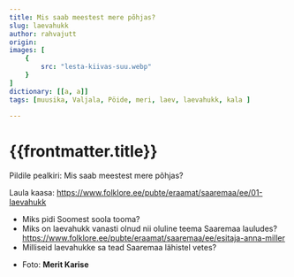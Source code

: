 ```yaml
---
title: Mis saab meestest mere põhjas?
slug: laevahukk
author: rahvajutt
origin:  
images: [
    {
        src: "lesta-kiivas-suu.webp"
    }
]
dictionary: [[a, a]]
tags: [muusika, Valjala, Pöide, meri, laev, laevahukk, kala ]

---
```



<h1 class="story-h1">
    {{frontmatter.title}}
</h1>

Pildile pealkiri: Mis saab meestest mere põhjas?

Laula kaasa: https://www.folklore.ee/pubte/eraamat/saaremaa/ee/01-laevahukk


<!-- <story-author :author="frontmatter.author" :origin="frontmatter.origin" /> -->
<!-- <story-dictionary :terms="frontmatter.dictionary" /> -->

<details-wrapper summary="Mõtlemiseks ja arutlemiseks">

- Miks pidi Soomest soola tooma?
- Miks on laevahukk vanasti olnud nii oluline teema Saaremaa lauludes? https://www.folklore.ee/pubte/eraamat/saaremaa/ee/esitaja-anna-miller
- Milliseid laevahukke sa tead Saaremaa lähistel vetes?

</details-wrapper>


<details-wrapper summary="Allikad" class="text-sm" icon="IconSources">

- Foto: **Merit Karise**

</details-wrapper>

